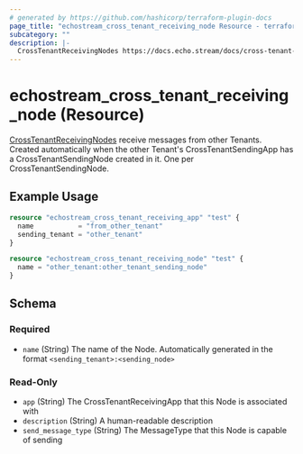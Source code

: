 ```yaml
---
# generated by https://github.com/hashicorp/terraform-plugin-docs
page_title: "echostream_cross_tenant_receiving_node Resource - terraform-provider-echostream"
subcategory: ""
description: |-
  CrossTenantReceivingNodes https://docs.echo.stream/docs/cross-tenant-receiving-node receive messages from other Tenants. Created automatically when the other Tenant's CrossTenantSendingApp has a CrossTenantSendingNode created in it. One per CrossTenantSendingNode.
---
```


# echostream_cross_tenant_receiving_node (Resource)

[CrossTenantReceivingNodes](https://docs.echo.stream/docs/cross-tenant-receiving-node) receive messages from other Tenants. Created automatically when the other Tenant's CrossTenantSendingApp has a CrossTenantSendingNode created in it. One per CrossTenantSendingNode.

## Example Usage

```terraform
resource "echostream_cross_tenant_receiving_app" "test" {
  name           = "from_other_tenant"
  sending_tenant = "other_tenant"
}

resource "echostream_cross_tenant_receiving_node" "test" {
  name = "other_tenant:other_tenant_sending_node"
}
```

<!-- schema generated by tfplugindocs -->
## Schema

### Required

- `name` (String) The name of the Node. Automatically generated in the format `<sending_tenant>:<sending_node>`

### Read-Only

- `app` (String) The CrossTenantReceivingApp that this Node is associated with
- `description` (String) A human-readable description
- `send_message_type` (String) The MessageType that this Node is capable of sending


